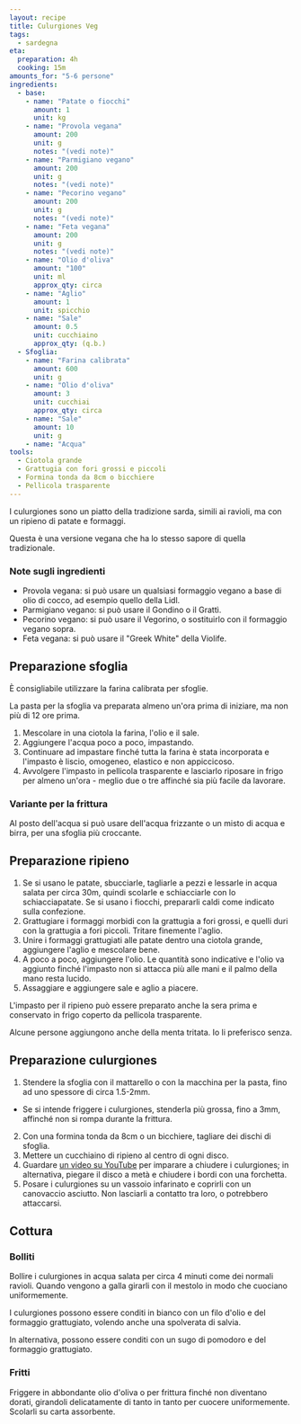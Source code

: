 ```yaml
---
layout: recipe
title: Culurgiones Veg
tags:
  - sardegna
eta:
  preparation: 4h
  cooking: 15m
amounts_for: "5-6 persone"
ingredients:
  - base:
    - name: "Patate o fiocchi"
      amount: 1
      unit: kg
    - name: "Provola vegana"
      amount: 200
      unit: g
      notes: "(vedi note)"
    - name: "Parmigiano vegano"
      amount: 200
      unit: g
      notes: "(vedi note)"
    - name: "Pecorino vegano"
      amount: 200
      unit: g
      notes: "(vedi note)"
    - name: "Feta vegana"
      amount: 200
      unit: g
      notes: "(vedi note)"
    - name: "Olio d'oliva"
      amount: "100"
      unit: ml
      approx_qty: circa
    - name: "Aglio"
      amount: 1
      unit: spicchio
    - name: "Sale"
      amount: 0.5
      unit: cucchiaino
      approx_qty: (q.b.)
  - Sfoglia:
    - name: "Farina calibrata"
      amount: 600
      unit: g
    - name: "Olio d'oliva"
      amount: 3
      unit: cucchiai
      approx_qty: circa
    - name: "Sale"
      amount: 10
      unit: g
    - name: "Acqua"
tools:
  - Ciotola grande
  - Grattugia con fori grossi e piccoli
  - Formina tonda da 8cm o bicchiere
  - Pellicola trasparente
---
```


I culurgiones sono un piatto della tradizione sarda, simili ai ravioli, ma con un ripieno di patate e formaggi.

Questa è una versione vegana che ha lo stesso sapore di quella tradizionale.

### Note sugli ingredienti

- Provola vegana: si può usare un qualsiasi formaggio vegano a base di olio di cocco, ad esempio quello della Lidl.
- Parmigiano vegano: si può usare il Gondino o il Grattì.
- Pecorino vegano: si può usare il Vegorino, o sostituirlo con il formaggio vegano sopra.
- Feta vegana: si può usare il "Greek White" della Violife.

## Preparazione sfoglia

È consigliabile utilizzare la farina calibrata per sfoglie.

La pasta per la sfoglia va preparata almeno un'ora prima di iniziare, ma non più di 12 ore prima.

1. Mescolare in una ciotola la farina, l'olio e il sale.
2. Aggiungere l'acqua poco a poco, impastando.
3. Continuare ad impastare finché tutta la farina è stata incorporata e l'impasto è liscio, omogeneo, elastico e non
   appiccicoso.
4. Avvolgere l'impasto in pellicola trasparente e lasciarlo riposare in frigo per almeno un'ora - meglio due o tre
   affinché sia più facile da lavorare.

### Variante per la frittura

Al posto dell'acqua si può usare dell'acqua frizzante o un misto di acqua e birra, per una sfoglia più croccante.

## Preparazione ripieno

1. Se si usano le patate, sbucciarle, tagliarle a pezzi e lessarle in acqua salata per circa 30m, quindi scolarle e
   schiacciarle con lo schiacciapatate. Se si usano i fiocchi, prepararli caldi come indicato sulla confezione.
2. Grattugiare i formaggi morbidi con la grattugia a fori grossi, e quelli duri con la grattugia a fori piccoli.
   Tritare finemente l'aglio.
3. Unire i formaggi grattugiati alle patate dentro una ciotola grande, aggiungere l'aglio e mescolare bene.
4. A poco a poco, aggiungere l'olio. Le quantità sono indicative e l'olio va aggiunto finché l'impasto non si attacca
   più alle mani e il palmo della mano resta lucido.
5. Assaggiare e aggiungere sale e aglio a piacere.

L'impasto per il ripieno può essere preparato anche la sera prima e conservato in frigo coperto da pellicola
trasparente.

Alcune persone aggiungono anche della menta tritata. Io li preferisco senza.

## Preparazione culurgiones

1. Stendere la sfoglia con il mattarello o con la macchina per la pasta, fino ad uno spessore di circa 1.5-2mm.

- Se si intende friggere i culurgiones, stenderla più grossa, fino a 3mm, affinché non si rompa durante la frittura.

2. Con una formina tonda da 8cm o un bicchiere, tagliare dei dischi di sfoglia.
3. Mettere un cucchiaino di ripieno al centro di ogni disco.
4. Guardare [un video su YouTube](https://www.youtube.com/watch?v=OLJhLi5i160) per imparare a chiudere i culurgiones; in
   alternativa, piegare il disco a metà e chiudere i bordi con una forchetta.
5. Posare i culurgiones su un vassoio infarinato e coprirli con un canovaccio asciutto. Non lasciarli a contatto tra
   loro, o potrebbero attaccarsi.

## Cottura

### Bolliti

Bollire i culurgiones in acqua salata per circa 4 minuti come dei normali ravioli. Quando vengono a galla girarli con il
mestolo in modo che cuociano uniformemente.

I culurgiones possono essere conditi in bianco con un filo d'olio e del formaggio grattugiato, volendo anche una
spolverata di salvia.

In alternativa, possono essere conditi con un sugo di pomodoro e del formaggio grattugiato.

### Fritti

Friggere in abbondante olio d'oliva o per frittura finché non diventano dorati, girandoli delicatamente di tanto in
tanto per cuocere uniformemente. Scolarli su carta assorbente.
